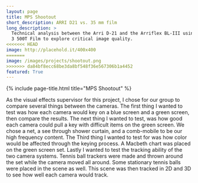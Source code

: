 ```yaml
---
layout: page
title: MPS Shootout
short_description: ARRI D21 vs. 35 mm film
long_description: >
  Technical analysis between the Arri D-21 and the Arriflex BL-III using Vision
  3 500T Film to explore critical image quality.
<<<<<<< HEAD
image: http://placehold.it/400x400
=======
image: /images/projects/shootout.png
>>>>>>> da84bf8ecc68be3da8bf548f36e567306b1a4452
featured: True
---
```


{% include page-title.html title="MPS Shootout" %}

As the visual effects supervisor for this project, I chose for our group to
compare several things between the cameras. The first thing I wanted to test was
how each camera would key on a blue screen and a green screen, then compare the
results. The next thing I wanted to test, was how good each camera could pull a
key with difficult items on the green screen. We chose a net, a see through
shower curtain, and a comb-mobile to be our high frequency content. The Third
thing I wanted to test for was how color would be affected through the keying
process. A Macbeth chart was placed on the green screen set. Lastly I wanted to
test the tracking ability of the two camera systems. Tennis ball trackers were
made and thrown around the set while the camera moved all around. Some
stationary tennis balls were placed in the scene as well. This scene was then
tracked in 2D and 3D to see how well each camera would track.
